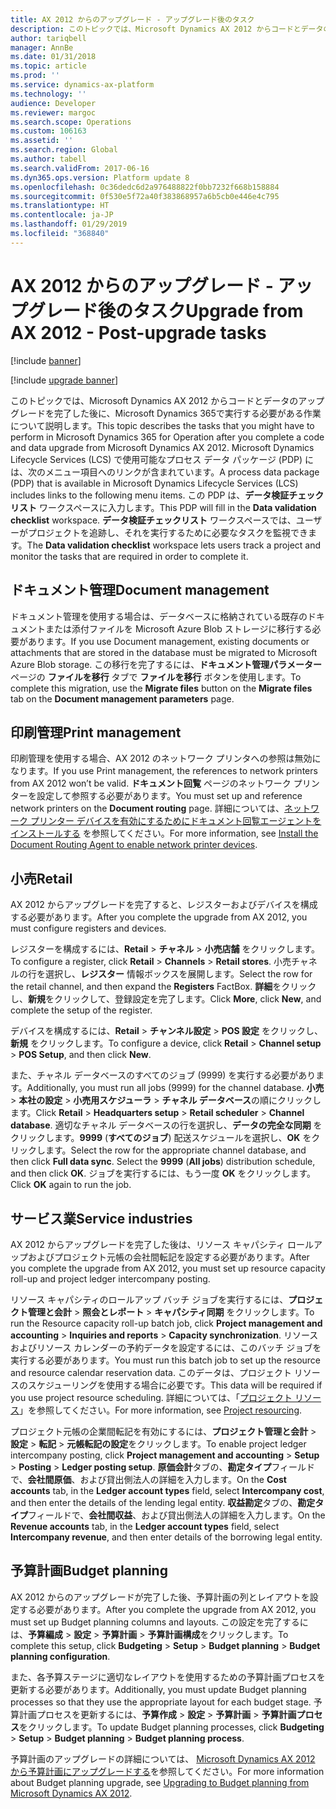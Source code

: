 ```yaml
---
title: AX 2012 からのアップグレード - アップグレード後のタスク
description: このトピックでは、Microsoft Dynamics AX 2012 からコードとデータのアップグレードを完了した後に、Microsoft Dynamics 365で実行する必要がある作業について説明します。
author: tariqbell
manager: AnnBe
ms.date: 01/31/2018
ms.topic: article
ms.prod: ''
ms.service: dynamics-ax-platform
ms.technology: ''
audience: Developer
ms.reviewer: margoc
ms.search.scope: Operations
ms.custom: 106163
ms.assetid: ''
ms.search.region: Global
ms.author: tabell
ms.search.validFrom: 2017-06-16
ms.dyn365.ops.version: Platform update 8
ms.openlocfilehash: 0c36dedc6d2a976488822f0bb7232f668b158884
ms.sourcegitcommit: 0f530e5f72a40f383868957a6b5cb0e446e4c795
ms.translationtype: HT
ms.contentlocale: ja-JP
ms.lasthandoff: 01/29/2019
ms.locfileid: "368840"
---
```

# <a name="upgrade-from-ax-2012---post-upgrade-tasks"></a><span data-ttu-id="d3f01-103">AX 2012 からのアップグレード - アップグレード後のタスク</span><span class="sxs-lookup"><span data-stu-id="d3f01-103">Upgrade from AX 2012 - Post-upgrade tasks</span></span>

[!include [banner](../includes/banner.md)]

[!include [upgrade banner](../includes/upgrade-banner.md)]

<span data-ttu-id="d3f01-104">このトピックでは、Microsoft Dynamics AX 2012 からコードとデータのアップグレードを完了した後に、Microsoft Dynamics 365で実行する必要がある作業について説明します。</span><span class="sxs-lookup"><span data-stu-id="d3f01-104">This topic describes the tasks that you might have to perform in Microsoft Dynamics 365 for Operation after you complete a code and data upgrade from Microsoft Dynamics AX 2012.</span></span> <span data-ttu-id="d3f01-105">Microsoft Dynamics Lifecycle Services (LCS) で使用可能なプロセス データ パッケージ (PDP) には、次のメニュー項目へのリンクが含まれています。</span><span class="sxs-lookup"><span data-stu-id="d3f01-105">A process data package (PDP) that is available in Microsoft Dynamics Lifecycle Services (LCS) includes links to the following menu items.</span></span> <span data-ttu-id="d3f01-106">この PDP は、**データ検証チェックリスト** ワークスペースに入力します。</span><span class="sxs-lookup"><span data-stu-id="d3f01-106">This PDP will fill in the **Data validation checklist** workspace.</span></span> <span data-ttu-id="d3f01-107">**データ検証チェックリスト** ワークスペースでは、ユーザーがプロジェクトを追跡し、それを実行するために必要なタスクを監視できます。</span><span class="sxs-lookup"><span data-stu-id="d3f01-107">The **Data validation checklist** workspace lets users track a project and monitor the tasks that are required in order to complete it.</span></span>

## <a name="document-management"></a><span data-ttu-id="d3f01-108">ドキュメント管理</span><span class="sxs-lookup"><span data-stu-id="d3f01-108">Document management</span></span>

<span data-ttu-id="d3f01-109">ドキュメント管理を使用する場合は、データベースに格納されている既存のドキュメントまたは添付ファイルを Microsoft Azure Blob ストレージに移行する必要があります。</span><span class="sxs-lookup"><span data-stu-id="d3f01-109">If you use Document management, existing documents or attachments that are stored in the database must be migrated to Microsoft Azure Blob storage.</span></span> <span data-ttu-id="d3f01-110">この移行を完了するには、**ドキュメント管理パラメーター** ページの **ファイルを移行** タブで **ファイルを移行** ボタンを使用します。</span><span class="sxs-lookup"><span data-stu-id="d3f01-110">To complete this migration, use the **Migrate files** button on the **Migrate files** tab on the **Document management parameters** page.</span></span>

## <a name="print-management"></a><span data-ttu-id="d3f01-111">印刷管理</span><span class="sxs-lookup"><span data-stu-id="d3f01-111">Print management</span></span>

<span data-ttu-id="d3f01-112">印刷管理を使用する場合、AX 2012 のネットワーク プリンタへの参照は無効になります。</span><span class="sxs-lookup"><span data-stu-id="d3f01-112">If you use Print management, the references to network printers from AX 2012 won’t be valid.</span></span> <span data-ttu-id="d3f01-113">**ドキュメント回覧** ページのネットワーク プリンターを設定して参照する必要があります。</span><span class="sxs-lookup"><span data-stu-id="d3f01-113">You must set up and reference network printers on the **Document routing** page.</span></span> <span data-ttu-id="d3f01-114">詳細については、[ネットワーク プリンター デバイスを有効にするためにドキュメント回覧エージェントをインストールする](../analytics/install-document-routing-agent.md) を参照してください。</span><span class="sxs-lookup"><span data-stu-id="d3f01-114">For more information, see [Install the Document Routing Agent to enable network printer devices](../analytics/install-document-routing-agent.md).</span></span>

## <a name="retail"></a><span data-ttu-id="d3f01-115">小売</span><span class="sxs-lookup"><span data-stu-id="d3f01-115">Retail</span></span>

<span data-ttu-id="d3f01-116">AX 2012 からアップグレードを完了すると、レジスターおよびデバイスを構成する必要があります。</span><span class="sxs-lookup"><span data-stu-id="d3f01-116">After you complete the upgrade from AX 2012, you must configure registers and devices.</span></span>

<span data-ttu-id="d3f01-117">レジスターを構成するには、**Retail** > **チャネル** > **小売店舗** をクリックします。</span><span class="sxs-lookup"><span data-stu-id="d3f01-117">To configure a register, click **Retail** > **Channels** > **Retail stores**.</span></span> <span data-ttu-id="d3f01-118">小売チャネルの行を選択し、**レジスター** 情報ボックスを展開します。</span><span class="sxs-lookup"><span data-stu-id="d3f01-118">Select the row for the retail channel, and then expand the **Registers** FactBox.</span></span> <span data-ttu-id="d3f01-119">**詳細**をクリックし、**新規**をクリックして、登録設定を完了します。</span><span class="sxs-lookup"><span data-stu-id="d3f01-119">Click **More**, click **New**, and complete the setup of the register.</span></span>

<span data-ttu-id="d3f01-120">デバイスを構成するには、**Retail** > **チャンネル設定** > **POS 設定** をクリックし、**新規** をクリックします。</span><span class="sxs-lookup"><span data-stu-id="d3f01-120">To configure a device, click **Retail** > **Channel setup** > **POS Setup**, and then click **New**.</span></span>

<span data-ttu-id="d3f01-121">また、チャネル データベースのすべてのジョブ (9999) を実行する必要があります。</span><span class="sxs-lookup"><span data-stu-id="d3f01-121">Additionally, you must run all jobs (9999) for the channel database.</span></span> <span data-ttu-id="d3f01-122">**小売** > **本社の設定** > **小売用スケジューラ** > **チャネル データベース**の順にクリックします。</span><span class="sxs-lookup"><span data-stu-id="d3f01-122">Click **Retail** > **Headquarters setup** > **Retail scheduler** > **Channel database**.</span></span> <span data-ttu-id="d3f01-123">適切なチャネル データベースの行を選択し、**データの完全な同期** をクリックします。**9999** (**すべてのジョブ**) 配送スケジュールを選択し、**OK** をクリックします。</span><span class="sxs-lookup"><span data-stu-id="d3f01-123">Select the row for the appropriate channel database, and then click **Full data sync**. Select the **9999** (**All jobs**) distribution schedule, and then click **OK**.</span></span> <span data-ttu-id="d3f01-124">ジョブを実行するには、もう一度 **OK** をクリックします。</span><span class="sxs-lookup"><span data-stu-id="d3f01-124">Click **OK** again to run the job.</span></span>

## <a name="service-industries"></a><span data-ttu-id="d3f01-125">サービス業</span><span class="sxs-lookup"><span data-stu-id="d3f01-125">Service industries</span></span>

<span data-ttu-id="d3f01-126">AX 2012 からアップグレードを完了した後は、リソース キャパシティ ロールアップおよびプロジェクト元帳の会社間転記を設定する必要があります。</span><span class="sxs-lookup"><span data-stu-id="d3f01-126">After you complete the upgrade from AX 2012, you must set up resource capacity roll-up and project ledger intercompany posting.</span></span>

<span data-ttu-id="d3f01-127">リソース キャパシティのロールアップ バッチ ジョブを実行するには、**プロジェクト管理と会計** > **照会とレポート** > **キャパシティ同期** をクリックします。</span><span class="sxs-lookup"><span data-stu-id="d3f01-127">To run the Resource capacity roll-up batch job, click **Project management and accounting** > **Inquiries and reports** > **Capacity synchronization**.</span></span> <span data-ttu-id="d3f01-128">リソースおよびリソース カレンダーの予約データを設定するには、このバッチ ジョブを実行する必要があります。</span><span class="sxs-lookup"><span data-stu-id="d3f01-128">You must run this batch job to set up the resource and resource calendar reservation data.</span></span> <span data-ttu-id="d3f01-129">このデータは、プロジェクト リソースのスケジューリングを使用する場合に必要です。</span><span class="sxs-lookup"><span data-stu-id="d3f01-129">This data will be required if you use project resource scheduling.</span></span> <span data-ttu-id="d3f01-130">詳細については、「[プロジェクト リソース](../../financials/project-management/project-resourcing.md)」を参照してください。</span><span class="sxs-lookup"><span data-stu-id="d3f01-130">For more information, see [Project resourcing](../../financials/project-management/project-resourcing.md).</span></span>

<span data-ttu-id="d3f01-131">プロジェクト元帳の企業間転記を有効にするには、**プロジェクト管理と会計** > **設定** > **転記** > **元帳転記の設定**をクリックします。</span><span class="sxs-lookup"><span data-stu-id="d3f01-131">To enable project ledger intercompany posting, click **Project management and accounting** > **Setup** > **Posting** > **Ledger posting setup**.</span></span> <span data-ttu-id="d3f01-132">**原価会計**タブの、**勘定タイプ**フィールドで、**会社間原価**、および貸出側法人の詳細を入力します。</span><span class="sxs-lookup"><span data-stu-id="d3f01-132">On the **Cost accounts** tab, in the **Ledger account types** field, select **Intercompany cost**, and then enter the details of the lending legal entity.</span></span> <span data-ttu-id="d3f01-133">**収益勘定**タブの、**勘定タイプ**フィールドで、**会社間収益**、および貸出側法人の詳細を入力します。</span><span class="sxs-lookup"><span data-stu-id="d3f01-133">On the **Revenue accounts** tab, in the **Ledger account types** field, select **Intercompany revenue**, and then enter details of the borrowing legal entity.</span></span>

## <a name="budget-planning"></a><span data-ttu-id="d3f01-134">予算計画</span><span class="sxs-lookup"><span data-stu-id="d3f01-134">Budget planning</span></span>

<span data-ttu-id="d3f01-135">AX 2012 からのアップグレードが完了した後、予算計画の列とレイアウトを設定する必要があります。</span><span class="sxs-lookup"><span data-stu-id="d3f01-135">After you complete the upgrade from AX 2012, you must set up Budget planning columns and layouts.</span></span> <span data-ttu-id="d3f01-136">この設定を完了するには、**予算編成** > **設定** > **予算計画** > **予算計画構成**をクリックします。</span><span class="sxs-lookup"><span data-stu-id="d3f01-136">To complete this setup, click **Budgeting** > **Setup** > **Budget planning** > **Budget planning configuration**.</span></span>

<span data-ttu-id="d3f01-137">また、各予算ステージに適切なレイアウトを使用するための予算計画プロセスを更新する必要があります。</span><span class="sxs-lookup"><span data-stu-id="d3f01-137">Additionally, you must update Budget planning processes so that they use the appropriate layout for each budget stage.</span></span> <span data-ttu-id="d3f01-138">予算計画プロセスを更新するには、**予算作成** > **設定** > **予算計画** > **予算計画プロセス**をクリックします。</span><span class="sxs-lookup"><span data-stu-id="d3f01-138">To update Budget planning processes, click **Budgeting** > **Setup** > **Budget planning** > **Budget planning process**.</span></span>

<span data-ttu-id="d3f01-139">予算計画のアップグレードの詳細については、 [Microsoft Dynamics AX 2012 から予算計画にアップグレードする](upgrade-budget-planning.md)を参照してください。</span><span class="sxs-lookup"><span data-stu-id="d3f01-139">For more information about Budget planning upgrade, see [Upgrading to Budget planning from Microsoft Dynamics AX 2012](upgrade-budget-planning.md).</span></span>
